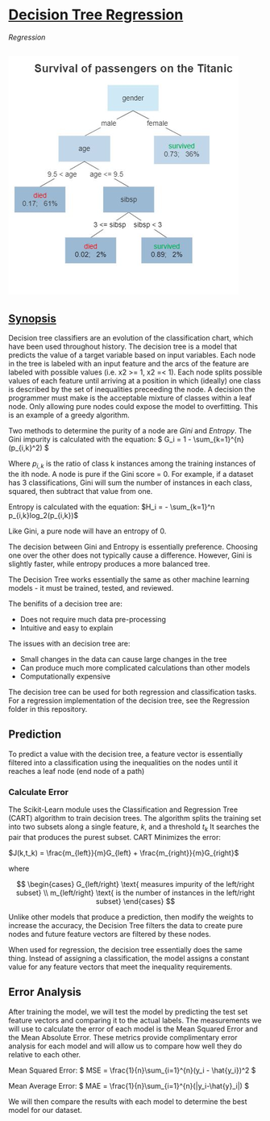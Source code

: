 # [Decision Tree Regression](https://scikit-learn.org/stable/auto_examples/tree/plot_tree_regression.html)
*Regression*

![DTC](Decision_Tree.jpg)
---

## [Synopsis](https://en.wikipedia.org/wiki/Decision_tree_learning)
Decision tree classifiers are an evolution of the classification chart, which have been used throughout history. The decision tree is a model that predicts the value of a target variable based on input variables. Each node in the tree is labeled with an input feature and the arcs of the feature are labeled with possible values (i.e. x2 >= 1, x2 =< 1). Each node splits possible values of each feature until arriving at a position in which (ideally) one class is described by the set of inequalities preceeding the node. A decision the programmer must make is the acceptable mixture of classes within a leaf node. Only allowing pure nodes could expose the model to overfitting. This is an example of a greedy algorithm. 

Two methods to determine the purity of a node are *Gini* and *Entropy*. The Gini impurity is calculated with the equation:
$
G_i = 1 - \sum_{k=1}^{n}(p_{i,k}^2)
$

Where $p_{i,k}$ is the ratio of class k instances among the training instances of the ith node. A node is pure if the Gini score = 0. For example, if a dataset has 3 classifications, Gini will sum the number of instances in each class, squared, then subtract that value from one.

Entropy is calculated with the equation:
$H_i = - \sum_{k=1}^n p_{i,k}log_2(p_{i,k})$

Like Gini, a pure node will have an entropy of 0. 

The decision between Gini and Entropy is essentially preference. Choosing one over the other does not typically cause a difference. However, Gini is slightly faster, while entropy produces a more balanced tree. 

The Decision Tree works essentially the same as other machine learning models - it must be trained, tested, and reviewed. 

The benifits of a decision tree are:
- Does not require much data pre-processing
- Intuitive and easy to explain

The issues with an decision tree are:
- Small changes in the data can cause large changes in the tree
- Can produce much more complicated calculations than other models
- Computationally expensive

The decision tree can be used for both regression and classification tasks. For a regression implementation of the decision tree, see the Regression folder in this repository. 

## Prediction
To predict a value with the decision tree, a feature vector is essentially filtered into a classification using the inequalities on the nodes until it reaches a leaf node (end node of a path)

### Calculate Error
The Scikit-Learn module uses the Classification and Regression Tree (CART) algorithm to train decision trees. The algorithm splits the training set into two subsets along a single feature, $k$, and a threshold $t_k$ It searches the pair that produces the purest subset. CART Minimizes the error:

$J(k,t_k) = \frac{m_{left}}{m}G_{left} + \frac{m_{right}}{m}G_{right}$

where

$$
\begin{cases}
    G_{left/right} \text{ measures impurity of the left/right subset} \\
    m_{left/right} \text{ is the number of instances in the left/right subset}
\end{cases}
$$

Unlike other models that produce a prediction, then modify the weights to increase the accuracy, the Decision Tree filters the data to create pure nodes and future feature vectors are filtered by these nodes. 

When used for regression, the decision tree essentially does the same thing. Instead of assigning a classification, the model assigns a constant value for any feature vectors that meet the inequality requirements. 

## Error Analysis
After training the model, we will test the model by predicting the test set feature vectors and comparing it to the actual labels. The measurements we will use to calculate the error of each model is the Mean Squared Error and the Mean Absolute Error. These metrics provide complimentary error analysis for each model and will allow us to compare how well they do relative to each other. 

Mean Squared Error:
$
MSE = \frac{1}{n}\sum_{i=1}^{n}(y_i - \hat{y_i})^2
$

Mean Average Error:
$
MAE = \frac{1}{n}\sum_{i=1}^{n}(|y_i-\hat{y}_i|)
$

We will then compare the results with each model to determine the best model for our dataset. 